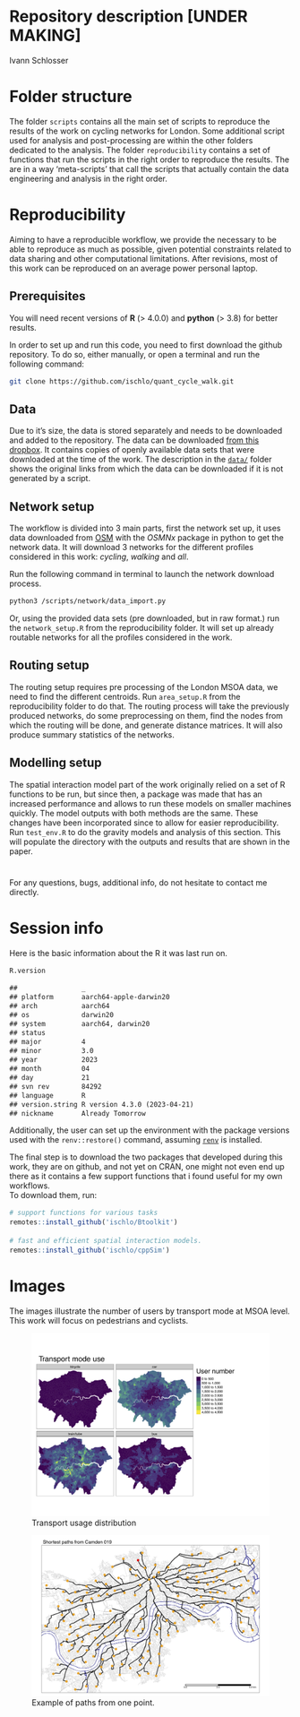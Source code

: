 Repository description \[UNDER MAKING\]
================
Ivann Schlosser

# Folder structure

The folder `scripts` contains all the main set of scripts to reproduce
the results of the work on cycling networks for London. Some additional
script used for analysis and post-processing are within the other
folders dedicated to the analysis. The folder `reproducibility` contains
a set of functions that run the scripts in the right order to reproduce
the results. The are in a way ‘meta-scripts’ that call the scripts that
actually contain the data engineering and analysis in the right order.

# Reproducibility

Aiming to have a reproducible workflow, we provide the necessary to be
able to reproduce as much as possible, given potential constraints
related to data sharing and other computational limitations. After
revisions, most of this work can be reproduced on an average power
personal laptop.

## Prerequisites

You will need recent versions of **R** (\> 4.0.0) and **python** (\>
3.8) for better results.

In order to set up and run this code, you need to first download the
github repository. To do so, either manually, or open a terminal and run
the following command:

``` bash
git clone https://github.com/ischlo/quant_cycle_walk.git
```

## Data

Due to it’s size, the data is stored separately and needs to be
downloaded and added to the repository. The data can be downloaded [from
this
dropbox](https://www.dropbox.com/sh/12wujf7u0zbwl36/AADxBo7yrF6BerpkexKTmfKja?dl=0).
It contains copies of openly available data sets that were downloaded at
the time of the work. The description in the
[`data/`](https://github.com/ischlo/quant_cycle_walk/tree/git_ssh/data)
folder shows the original links from which the data can be downloaded if
it is not generated by a script.

## Network setup

The workflow is divided into 3 main parts, first the network set up, it
uses data downloaded from [OSM](openstreetmap.org) with the *OSMNx*
package in python to get the network data. It will download 3 networks
for the different profiles considered in this work: *cycling*, *walking*
and *all*.

Run the following command in terminal to launch the network download
process.

``` bash
python3 /scripts/network/data_import.py
```

Or, using the provided data sets (pre downloaded, but in raw format.)
run the `network_setup.R` from the reproducibility folder. It will set
up already routable networks for all the profiles considered in the
work.

## Routing setup

The routing setup requires pre processing of the London MSOA data, we
need to find the different centroids. Run `area_setup.R` from the
reproducibility folder to do that. The routing process will take the
previously produced networks, do some preprocessing on them, find the
nodes from which the routing will be done, and generate distance
matrices. It will also produce summary statistics of the networks.

## Modelling setup

The spatial interaction model part of the work originally relied on a
set of R functions to be run, but since then, a package was made that
has an increased performance and allows to run these models on smaller
machines quickly. The model outputs with both methods are the same.
These changes have been incorporated since to allow for easier
reproducibility. Run `test_env.R` to do the gravity models and analysis
of this section. This will populate the directory with the outputs and
results that are shown in the paper.

# 

For any questions, bugs, additional info, do not hesitate to contact me
directly.

# Session info

Here is the basic information about the R it was last run on.

``` r
R.version
```

    ##                _                           
    ## platform       aarch64-apple-darwin20      
    ## arch           aarch64                     
    ## os             darwin20                    
    ## system         aarch64, darwin20           
    ## status                                     
    ## major          4                           
    ## minor          3.0                         
    ## year           2023                        
    ## month          04                          
    ## day            21                          
    ## svn rev        84292                       
    ## language       R                           
    ## version.string R version 4.3.0 (2023-04-21)
    ## nickname       Already Tomorrow

Additionally, the user can set up the environment with the package
versions used with the `renv::restore()` command, assuming
[`renv`](https://rstudio.github.io/renv/articles/renv.html) is
installed.

The final step is to download the two packages that developed during
this work, they are on github, and not yet on CRAN, one might not even
end up there as it contains a few support functions that i found useful
for my own workflows.  
To download them, run:

``` r
# support functions for various tasks
remotes::install_github('ischlo/Btoolkit')

# fast and efficient spatial interaction models.
remotes::install_github('ischlo/cppSim')
```

# Images

The images illustrate the number of users by transport mode at MSOA
level. This work will focus on pedestrians and cyclists.

<figure>
<img src="images/light/transport_use_map.jpg"
alt="Transport usage distribution" />
<figcaption aria-hidden="true">Transport usage distribution</figcaption>
</figure>

<figure>
<img src="images/light/shortest_paths_camden019.jpg"
alt="Example of paths from one point." />
<figcaption aria-hidden="true">Example of paths from one
point.</figcaption>
</figure>
